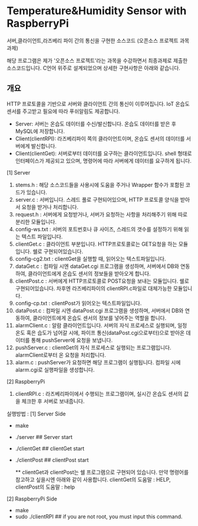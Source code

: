 # Temperature&Humidity Sensor with RaspberryPi
서버,클라이언트,라즈베리 파이 간의 통신을 구현한 소스코드 (오픈소스 프로젝트 과목 과제)

 해당 프로그램은 제가 '오픈소스 프로젝트'라는 과목을 수강하면서 최종과제로 제출한 소스코드입니다.
 C언어 위주로 설계되었으며 상세한 구현사항은 아래와 같습니다.

## 개요

HTTP 프로토콜을 기반으로 서버와 클라이언트 간의 통신이 이루어집니다. IoT 온습도 센서를 주고받고 필요에 따라 푸쉬알림도 제공합니다.
- Server: 서버는 온습도 데이터를 수신/발신합니다. 온습도 데이터를 받은 후 MySQL에 저장합니다.
- Client(clientRPI): 라즈베리파이 쪽의 클라이언트이며, 온습도 센서의 데이터를 서버에게 발신합니다.
- Client(clientGet): 서버로부터 데이터를 요구하는 클라이언트입니다. shell 형태로 인터페이스가 제공되고 있으며, 명령어에 따라 서버에게 데이터를 요구하게 됩니다.


[1] Server
 1) stems.h : 해당 소스코드들을 사용시에 도움을 주거나 Wrapper 함수가 포함된 코드가 있습니다.
 2) server.c : 서버입니다. 스레드 풀로 구현되어있으며, HTTP 프로토콜 양식을 받아서 요청을 받거나 처리합니다.
 3) request.h : 서버에게 요청받거나, 서버가 요청하는 사항을 처리해주기 위해 따로 분리한 모듈입니다.
 4) config-ws.txt : 서버의 포트번호나 큐 사이즈, 스레드의 갯수를 설정하기 위해 읽는 텍스트 파일입니다.
 5) clientGet.c : 클라이언트 부분입니다. HTTP프로토콜로는 GET요청을 하는 모듈입니다. 쉘로 구현되어있습니다.
 6) config-cg2.txt : clientGet을 실행할 때, 읽어오는 텍스트파일입니다.
 7) dataGet.c : 컴파일 시엔 dataGet.cgi 프로그램을 생성하며, 서버에서 DB와 연동하여,
		클라이언트에게 온습도 센서의 정보들을 받아오게 합니다.
 8) clientPost.c : 서버에게 HTTP프로토콜로 POST요청을 보내는 모듈입니다. 쉘로 구현되어있습니다.
		   차후엔 라즈베리파이의 clientRPI.c파일로 대체가능한 모듈입니다.
 9) config-cp.txt : clientPost가 읽어오는 텍스트파일입니다.
 10) dataPost.c : 컴파일 시엔 dataPost.cgi 프로그램을 생성하며, 서버에서 DB와 연동하여,
		  클라이언트에게 온습도 센서의 정보를 넣어주는 역할을 합니다.
 11) alarmClient.c : 알람 클라이언트입니다. 서버의 자식 프로세스로 실행되며, 일정 온도 혹은 습도가 넘어갈 시에,
		     파이프 통신(dataPost.cgi으로부터)으로 받아온 데이터를 통해 pushServer에 요청을 보냅니다.
 12) pushServer.c : clientGet의 자식 프로세스로 실행되는 프로그램입니다. alarmClient로부터 온 요청을 처리합니다.
 13) alarm.c : pushServer가 요청하면 해당 프로그램이 실행됩니다. 컴파일 시에 alarm.cgi로 실행파일을 생성합니다.

 [2] RaspberryPi
  1) clientRPI.c : 라즈베리파이에서 수행되는 프로그램이며, 실시간 온습도 센서의 값을 체크한 후 서버로 보내줍니다.


실행방법 : 
[1] Server Side
 - make
 - ./server     ## Server start
 - ./clientGet  ## clientGet start
 - ./clientPost ## clientPost start

   ** clientGet과 clientPost는 쉘 프로그램으로 구현되어 있습니다. 만약 명령어를 참고하고 싶을시엔 아래와 같이 사용합니다.
      clientGet의 도움말 : HELP, clientPost의 도움말 : help

[2] RaspberryPi Side
 - make
 - sudo ./clientRPI   ## if you are not root, you must input this command.
